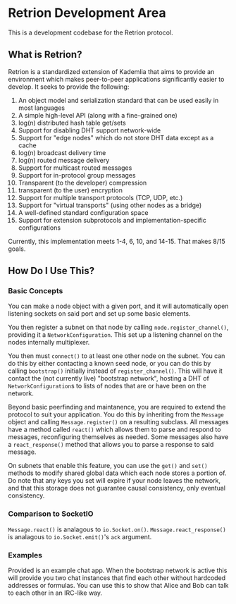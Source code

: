 # Retrion Development Area

This is a development codebase for the Retrion protocol.

## What is Retrion?

Retrion is a standardized extension of Kademlia that aims to provide an environment which makes peer-to-peer
applications significantly easier to develop. It seeks to provide the following:

1. An object model and serialization standard that can be used easily in most languages
2. A simple high-level API (along with a fine-grained one)
3. log(n) distributed hash table get/sets
4. Support for disabling DHT support network-wide
5. Support for "edge nodes" which do not store DHT data except as a cache
6. log(n) broadcast delivery time
7. log(n) routed message delivery
8. Support for multicast routed messages
9. Support for in-protocol group messages
10. Transparent (to the developer) compression
11. transparent (to the user) encryption
12. Support for multiple transport protocols (TCP, UDP, etc.)
13. Support for "virtual transports" (using other nodes as a bridge)
14. A well-defined standard configuration space
15. Support for extension subprotocols and implementation-specific configurations

Currently, this implementation meets 1-4, 6, 10, and 14-15. That makes 8/15 goals.

## How Do I Use This?

### Basic Concepts

You can make a node object with a given port, and it will automatically open listening sockets on said port and set up
some basic elements.

You then register a subnet on that node by calling `node.register_channel()`, providing it a `NetworkConfiguration`.
This set up a listening channel on the nodes internally multiplexer.

You then must `connect()` to at least one other node on the subnet. You can do this by either contacting a known seed
node, or you can do this by calling `bootstrap()` initially instead of `register_channel()`. This will have it contact
the (not currently live) "bootstrap network", hosting a DHT of `NetworkConfiguration`s to lists of nodes that are or
have been on the network.

Beyond basic peerfinding and maintanence, you are required to extend the protocol to suit your application. You do this
by inheriting from the `Message` object and calling `Message.register()` on a resulting subclass. All messages have a
method called `react()` which allows them to parse and respond to messages, reconfiguring themselves as needed. Some
messages also have a `react_response()` method that allows you to parse a response to said message.

On subnets that enable this feature, you can use the `get()` and `set()` methods to modify shared global data which
each node stores a portion of. Do note that any keys you set will expire if your node leaves the network, and that this
storage does not guarantee causal consistency, only eventual consistency.

### Comparison to SocketIO

`Message.react()` is analagous to `io.Socket.on()`. `Message.react_response()` is analagous to `io.Socket.emit()`'s
`ack` argument.

### Examples

Provided is an example chat app. When the bootstrap network is active this will provide you two chat instances that
find each other without hardcoded addresses or formulas. You can use this to show that Alice and Bob can talk to each
other in an IRC-like way.
